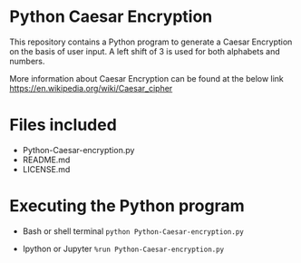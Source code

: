 # Python Caesar Encryption

This repository contains a Python program to generate a Caesar Encryption on the basis of user input. A left shift of 3 is used for both alphabets and numbers.

More information about Caesar Encryption can be found at the below link
https://en.wikipedia.org/wiki/Caesar_cipher

# Files included
* Python-Caesar-encryption.py
* README.md
* LICENSE.md

# Executing the Python program
* Bash or shell terminal
`python Python-Caesar-encryption.py`

* Ipython or Jupyter
`%run Python-Caesar-encryption.py`


